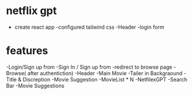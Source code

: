 # netflix gpt 
- create react app
-configured tailwind css
-Header
-login form

# features
-Login/Sign up from
    -Sign In / Sign up from
    -redirect to browse page
-Browse( after authentiction)
   -Header
   -Main Movie
        -Tailer in Backgraound
        -Title & Discreption
        -Movie Suggestion
            -MovieList * N
-NetfilexGPT
    -Search Bar
    -Movie Suggestions            